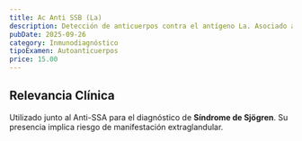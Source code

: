 ```yaml
---
title: Ac Anti SSB (La)
description: Detección de anticuerpos contra el antígeno La. Asociado al **Síndrome de Sjögren** y al Lupus Eritematoso Sistémico (LES).
pubDate: 2025-09-26
category: Inmunodiagnóstico
tipoExamen: Autoanticuerpos
price: 15.00
---
```


## Relevancia Clínica
Utilizado junto al Anti-SSA para el diagnóstico de **Síndrome de Sjögren**. Su presencia implica riesgo de manifestación extraglandular.